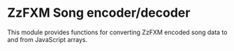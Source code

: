 # ZzFXM Song encoder/decoder

This module provides functions for converting ZzFXM encoded song data to and from JavaScript arrays.
